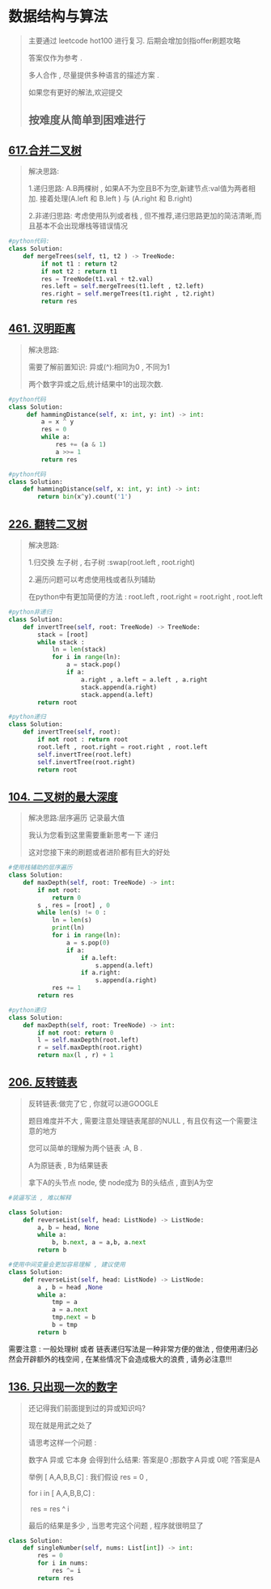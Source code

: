 # **数据结构与算法**

> 主要通过 leetcode hot100 进行复习. 后期会增加剑指offer刷题攻略
>
> 答案仅作为参考 .
>
> 多人合作 , 尽量提供多种语言的描述方案 .
>
> 如果您有更好的解法,欢迎提交
>
> ## 按难度从简单到困难进行

## [617.合并二叉树](https://leetcode-cn.com/problems/merge-two-binary-trees/)

> 解决思路:
>
> 1.递归思路: A.B两棵树 , 如果A不为空且B不为空,新建节点:val值为两者相加. 接着处理(A.left 和 B.left ) 与 (A.right 和 B.right)
>
> 2.非递归思路: 考虑使用队列或者栈 , 但不推荐,递归思路更加的简洁清晰,而且基本不会出现爆栈等错误情况

```python
#python代码:   
class Solution:
	def mergeTrees(self, t1, t2 ) -> TreeNode:
         if not t1 : return t2
         if not t2 : return t1
         res = TreeNode(t1.val + t2.val)
         res.left = self.mergeTrees(t1.left , t2.left)
         res.right = self.mergeTrees(t1.right , t2.right)
         return res
```

## [461. 汉明距离](https://leetcode-cn.com/problems/hamming-distance/)

> 解决思路:
>
> 需要了解前置知识:  异或(^):相同为0 , 不同为1
>
> 两个数字异或之后,统计结果中1的出现次数.

```python
#python代码
class Solution:
     def hammingDistance(self, x: int, y: int) -> int:
         a = x ^ y
         res = 0
         while a:
             res += (a & 1)
             a >>= 1
         return res
```

```python
#python代码
class Solution:
    def hammingDistance(self, x: int, y: int) -> int:
        return bin(x^y).count('1')
```

## [226. 翻转二叉树](https://leetcode-cn.com/problems/invert-binary-tree/)

> 解决思路:
>
> 1.归交换 左子树 , 右子树 :swap(root.left , root.right)
>
> 2.遍历问题可以考虑使用栈或者队列辅助
>
> 在python中有更加简便的方法 : root.left , root.right = root.right , root.left

```python
#python非递归
class Solution:
    def invertTree(self, root: TreeNode) -> TreeNode:
        stack = [root]
        while stack :
            ln = len(stack)
            for i in range(ln):
                a = stack.pop()
                if a:
                    a.right , a.left = a.left , a.right
                    stack.append(a.right)
                    stack.append(a.left)
        return root
```

```python
#python递归
class Solution:
    def invertTree(self, root):
        if not root : return root
        root.left , root.right = root.right , root.left
        self.invertTree(root.left)
        self.invertTree(root.right)
        return root
```

## [104. 二叉树的最大深度](https://leetcode-cn.com/problems/maximum-depth-of-binary-tree/)

> 解决思路:层序遍历 记录最大值
>
> 我认为您看到这里需要重新思考一下   递归 
>
> 这对您接下来的刷题或者进阶都有巨大的好处

```python
#使用栈辅助的层序遍历
class Solution:
    def maxDepth(self, root: TreeNode) -> int:
        if not root:
            return 0
        s , res = [root] , 0
        while len(s) != 0 :
            ln = len(s)
            print(ln)
            for i in range(ln):
                a = s.pop(0)
                if a:
                    if a.left:
                        s.append(a.left)
                    if a.right:
                        s.append(a.right)
            res += 1
        return res
```

```python
#python递归
class Solution:
    def maxDepth(self, root: TreeNode) -> int:
        if not root: return 0
        l = self.maxDepth(root.left)
        r = self.maxDepth(root.right)
        return max(l , r) + 1
```

## [206. 反转链表](https://leetcode-cn.com/problems/reverse-linked-list/)

> 反转链表:做完了它 , 你就可以进GOOGLE
>
> 题目难度并不大 , 需要注意处理链表尾部的NULL , 有且仅有这一个需要注意的地方
>
> 您可以简单的理解为两个链表 :A, B  .
>
>  A为原链表 , B为结果链表
>
> 拿下A的头节点 node, 使 node成为 B的头结点 , 直到A为空

```python
#装逼写法 , 难以解释

class Solution:
    def reverseList(self, head: ListNode) -> ListNode:
        a, b = head, None
        while a:
            b, b.next, a = a,b, a.next
        return b
```

```python
#使用中间变量会更加容易理解 , 建议使用
class Solution:
    def reverseList(self, head: ListNode) -> ListNode:
        a , b = head ,None
        while a:
            tmp = a
            a = a.next
            tmp.next = b
            b = tmp
        return b
```

需要注意 : 一般处理树 或者 链表递归写法是一种非常方便的做法 , 但使用递归必然会开辟额外的栈空间 , 在某些情况下会造成极大的浪费 , 请务必注意!!!

## [136. 只出现一次的数字](https://leetcode-cn.com/problems/single-number/)

> 还记得我们前面提到过的异或知识吗?
>
> 现在就是用武之处了 
>
> 请思考这样一个问题 : 
>
> 数字A 异或 它本身 会得到什么结果: 答案是0 ;那数字Ａ异或 0呢 ?答案是A
>
> 举例 [ A,A,B,B,C] : 我们假设 res = 0 , 
>
> for    i   in  [ A,A,B,B,C] :
>
> ​	res  = res ^ i
>
> 最后的结果是多少 , 当思考完这个问题 , 程序就很明显了

```python
class Solution:
    def singleNumber(self, nums: List[int]) -> int:
        res = 0
        for i in nums:
            res ^= i
        return res
```